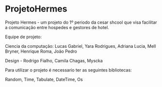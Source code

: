 # ProjetoHermes
Projeto Hermes - um projeto do 1º periodo da cesar shcool que visa facilitar a comunicação entre hospedes e gestores de hotel.

Equipe de projeto:

Ciencia da computação: Lucas Gabriel, Yara Rodrigues, Adriana Lucia, Mell Bryner, Henrique Roma, João Pedro

Design - Rodrigo Fialho, Camila Chagas, Myscka

Para utilizar o projeto é necessario ter as seguintes bibliotecas:

Random, Time, Tabulate, DateTime, Os
